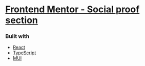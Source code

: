 # [Frontend Mentor - Social proof section](https://www.frontendmentor.io/challenges/social-proof-section-6e0qTv_bA)

### Built with

- [React](https://reactjs.org/)
- [TypeScript](https://www.typescriptlang.org/)
- [MUI](https://mui.com/)

